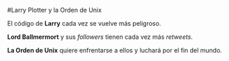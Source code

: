 ﻿#Larry Plotter y la Orden de Unix

El código de **Larry** cada vez se vuelve más peligroso.

**Lord Ballmermort** y sus *followers* tienen cada vez más *retweets*.

**La Orden de Unix** quiere enfrentarse a ellos y luchará por el fin del mundo.

